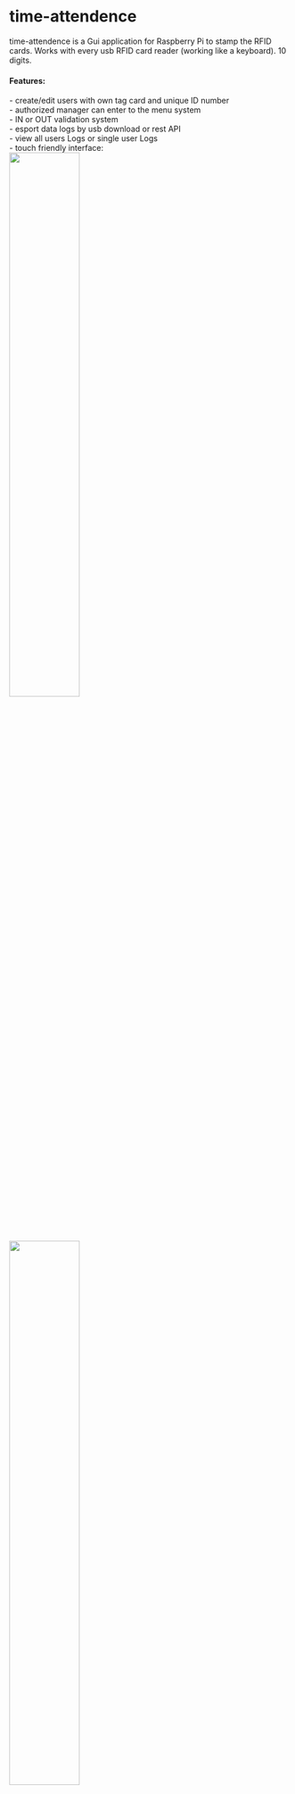 # time-attendence

time-attendence is a Gui application for Raspberry Pi to stamp the RFID cards.
Works with every usb RFID card reader (working like a keyboard). 10 digits.
<h4>Features:</h4>
- create/edit users with own tag card and unique ID number<br>
- authorized manager can enter to the menu system<br>
- IN or OUT validation system<br>
- esport data logs by usb download or rest API<br>
- view all users Logs or single user Logs<br>
- touch friendly interface:<br>
<img src="https://www.mediafire.com/convkey/2a9a/g6b862afqplsrp06g.jpg" width="50%" height="50%">
<img src="https://www.mediafire.com/convkey/2a51/a8ofd1es247d5gj6g.jpg" width="50%" height="50%">
<img src="https://www.mediafire.com/convkey/493d/9w1hcqx5l5ctfbo6g.jpg" width="50%" height="50%">
<img src="https://www.mediafire.com/convkey/6fcf/2pwhnv3laq16d1r6g.jpg" width="50%" height="50%">
<img src="https://www.mediafire.com/convkey/ec3a/e68p0f7knywlotw6g.jpg" width="50%" height="50%">

<h3>required modules :</h3>

sudo apt-get install libgtk-3-dev <br>
sudo apt-get install python3-tzlocal<br>
sudo pip3 install pyroute2<br>
sudo pip3 install python-dateutil<br>
sudo pip3 install pyusb<br>
sudo pip3 install evdev<br>

<h3>installation :</h3>
create "time-attendence" folder in /home/pi<br>
clone whole repository<br>
<h4>launch:</h4>
cd time-attendence<br>
sudo python3 timeatt.py
<h4>tips:</h4>
- disable automatic showing options when removable media are insered<br>
- disable monitor in stop timeout<br>
- autorun app on startup:<br>
  <p>  sudo nano ~/.config/lxsession/LXDE-pi/autostart</p>
  <p>  add: "@lxterminal -e /home/pi/time-attendence/start.sh" and save</p>
  <p>  sudo chmod +x /home/pi/time-attendence/start.sh</p>
- raccomanded usb reader : <a href="https://www.ebay.it/itm/KKmoon-RFID-125KHz-portatili-vicinanza-stand-by-EM-scheda-ID-USB-Reader-Win8-OTG/292577195665?hash=item441ef5b691:g:3gMAAOSw1ZpbBwTn">125 khz Usb Reader</a><br>
- raccomanded touchscreen Raspberry display : <a href="https://www.ebay.it/itm/1080P-60fps-3-5-pollici-Display-LCD-HDMI-per-Raspberry-Pi-Custodia-in-acrilico/142739327725?_trkparms=aid%3D111001%26algo%3DREC.SEED%26ao%3D1%26asc%3D20160908105057%26meid%3De7e3b0f577dd44498701d1780b96afa4%26pid%3D100675%26rk%3D2%26rkt%3D15%26sd%3D183125235903%26itm%3D142739327725&_trksid=p2481888.c100675.m4236&_trkparms=pageci%3Acb1cc01a-6af9-11e8-9177-74dbd180bc86%7Cparentrq%3Ade9c405d1630a9c0abeed2befff6395c%7Ciid%3A1">3.5inch display</a><br>
